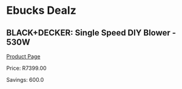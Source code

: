 
# Ebucks Dealz
## BLACK+DECKER: Single Speed DIY Blower - 530W
[Product Page](https://www.ebucks.com/web/shop/productSelected.do?prodId=576741885&catId=363410833)

Price: R7399.00

Savings: 600.0


	